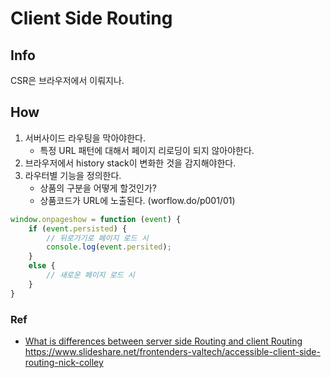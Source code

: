 # Client Side Routing

## Info
CSR은 브라우저에서 이뤄지나.


## How 

1. 서버사이드 라우팅을 막아야한다.
    - 특정 URL 패턴에 대해서 페이지 리로딩이 되지 않아야한다.
2. 브라우저에서 history stack이 변화한 것을 감지해야한다.
3. 라우터별 기능을 정의한다.
    - 상품의 구분을 어떻게 할것인가?
    - 상품코드가 URL에 노출된다. (worflow.do/p001/01)



```js
window.onpageshow = function (event) {
    if (event.persisted) {
    	// 뒤로가기로 페이지 로드 시
        console.log(event.persited);
    }
    else {
    	// 새로운 페이지 로드 시
    }
}
```

### Ref
- [What is differences between server side Routing and client Routing](https://www.codementor.io/chinemeremnwoga/server-side-routing-vs-client-side-routing-yne57eq9a)
https://www.slideshare.net/frontenders-valtech/accessible-client-side-routing-nick-colley